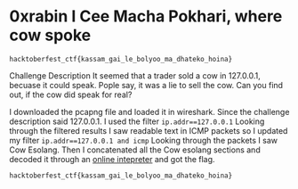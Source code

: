 # 0xrabin I Cee Macha Pokhari, where cow spoke
```hacktoberfest_ctf{kassam_gai_le_bolyoo_ma_dhateko_hoina}```

Challenge Description
It seemed that a trader sold a cow in 127.0.0.1, becuase it could speak. Pople say, it was a lie to sell the cow. Can you find out, if the cow did speak for real?

I downloaded the pcapng file and loaded it in wireshark.
Since the challenge description said 127.0.0.1.
I used the filter 
`ip.addr==127.0.0.1`
Looking through the filtered results I saw readable text in ICMP packets so I updated my filter
`ip.addr==127.0.0.1 and icmp`
Looking through the packets I saw Cow Esolang.
Then I concatenated all the Cow esolang sections and decoded it through an [online intepreter](https://tio.run/#cow) and got the flag.

```hacktoberfest_ctf{kassam_gai_le_bolyoo_ma_dhateko_hoina}```